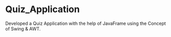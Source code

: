 # Quiz_Application
Developed a Quiz Application with the help of JavaFrame using the Concept of Swing &amp; AWT.
